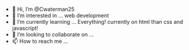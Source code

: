 - 👋 Hi, I’m @Cwaterman25
- 👀 I’m interested in ... web development
- 🌱 I’m currently learning ... Everything! currently on html than css and javascript!
- 💞️ I’m looking to collaborate on ...
- 📫 How to reach me ...

<!---
Cwaterman25/Cwaterman25 is a ✨ special ✨ repository because its `README.md` (this file) appears on your GitHub profile.
You can click the Preview link to take a look at your changes.
--->
